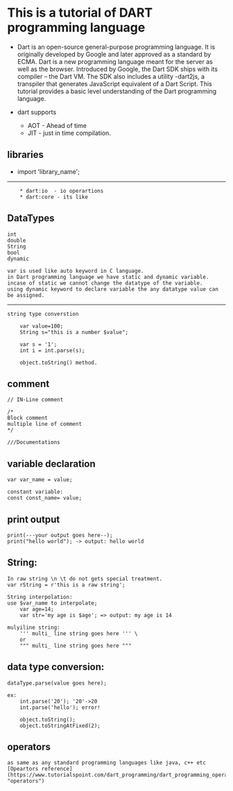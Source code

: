 # This is a tutorial of DART programming language


* Dart is an open-source general-purpose programming language. It is originally developed by Google and later approved as a standard by ECMA. Dart is a new programming language meant for the server as well as the browser. Introduced by Google, the Dart SDK ships with its compiler – the Dart VM. The SDK also includes a utility -dart2js, a transpiler that generates JavaScript equivalent of a Dart Script. This tutorial provides a basic level understanding of the Dart programming language.

* dart supports
    * AOT - Ahead of time
    * JIT - just in time compilation.

## libraries
* import 'library_name';
___

        * dart:io  - io operartions
        * dart:core - its like 

## DataTypes
    int
    double
    String
    bool
    dynamic

    var is used like auto keyword in C language.
    in Dart programming language we have static and dynamic variable.
    incase of static we cannot change the datatype of the variable.
    using dynamic keyword to declare variable the any datatype value can be assigned. 
________________________________________________
    string type converstion

        var value=100;
        String s="this is a number $value";
        
        var s = '1';
        int i = int.parse(s);

        object.toString() method.

## comment
    // IN-Line comment

    /*
    Block comment
    multiple line of comment
    */

    ///Documentations

## variable declaration

    var var_name = value;

    constant variable:
    const const_name= value;

## print output

    print(---your output goes here--);
    print("hello world"); -> output: hello world

## String:
    In raw string \n \t do not gets special treatment.
    var rString = r'this is a raw string';

    String interpolation:
    use $var_name to interpolate;
        var age=14;
        var str='my age is $age'; => output: my age is 14

    mulyiline string:
        ''' multi_ line string goes here ''' \
        or 
        """ multi_ line string goes here """

## data type conversion:
    dataType.parse(value goes here);

    ex:
        int.parse('20'); '20'->20
        int.parse('hello'); error! 

        object.toString();
        object.toStringAtFixed(2);


## operators

    as same as any standard programming languages like java, c++ etc
    [Opeartors reference](https://www.tutorialspoint.com/dart_programming/dart_programming_operators.htm "operators")